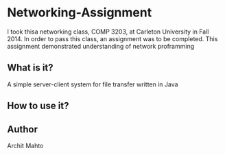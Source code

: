 # Networking-Assignment

I took thisa networking class, COMP 3203, at Carleton University in Fall 2014. In order to pass this class, an assignment was to be completed. This assignment demonstrated understanding of network proframming

## What is it? ##

A simple server-client system for file transfer written in Java

## How to use it? ##

## Author ##

Archit Mahto

